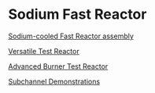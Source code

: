 # Sodium Fast Reactor

[Sodium-cooled Fast Reactor assembly](sfr/single_assembly/sfr.md)

[Versatile Test Reactor](vtr/index.md)

[Advanced Burner Test Reactor](abtr/abtr.md)

[Subchannel Demonstrations](subchannel/index.md)
